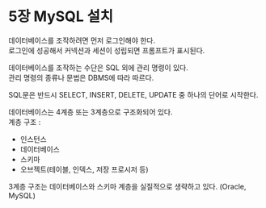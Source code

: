 # 5장 MySQL 설치
데이터베이스를 조작하려면 먼저 로그인해야 한다.  
로그인에 성공해서 커넥션과 세션이 성립되면 프롬프트가 표시된다. 

데이터베이스를 조작하는 수단은 SQL 외에 관리 명령이 있다.  
관리 명령의 종류나 문법은 DBMS에 따라 따르다.  

SQL문은 반드시 SELECT, INSERT, DELETE, UPDATE 중 하나의 단어로 시작한다.  

데이터베이스는 4계층 또는 3계층으로 구조화되어 있다.  
계층 구조 :    
- 인스턴스  
- 데이터베이스  
- 스키마  
- 오브젝트(테이블, 인덱스, 저장 프로시저 등)  

3계층 구조는 데이터베이스와 스키마 계층을 실질적으로 생략하고 있다. (Oracle, MySQL)

